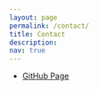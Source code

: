 ```yaml
---
layout: page
permalink: /contact/
title: Contact
description: 
nav: true
---
```


* <a href="https://lulaporto.github.io">GitHub Page</a> 